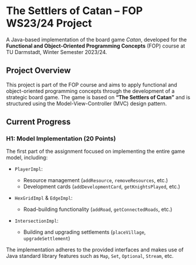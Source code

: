 # The Settlers of Catan – FOP WS23/24 Project

A Java-based implementation of the board game *Catan*, developed for the **Functional and Object-Oriented Programming Concepts** (FOP) course at TU Darmstadt, Winter Semester 2023/24.

## Project Overview

This project is part of the FOP course and aims to apply functional and object-oriented programming concepts through the development of a strategic board game. The game is based on **“The Settlers of Catan”** and is structured using the Model-View-Controller (MVC) design pattern.

## Current Progress

### H1: Model Implementation (20 Points)

The first part of the assignment focused on implementing the entire game model, including:

- `PlayerImpl`:
  - Resource management (`addResource`, `removeResources`, etc.)
  - Development cards (`addDevelopmentCard`, `getKnightsPlayed`, etc.)

- `HexGridImpl` & `EdgeImpl`:
  - Road-building functionality (`addRoad`, `getConnectedRoads`, etc.)

- `IntersectionImpl`:
  - Building and upgrading settlements (`placeVillage`, `upgradeSettlement`)

The implementation adheres to the provided interfaces and makes use of Java standard library features such as `Map`, `Set`, `Optional`, `Stream`, etc.
